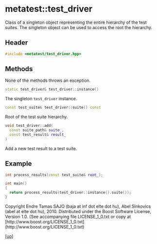 # metatest::test_driver

Class of a singleton object representing the entire hierarchy of the test
suites. The singleton object can be used to access the root the hierarchy.

## Header

```cpp
#include <metatest/test_driver.hpp>
```

## Methods

None of the methods throws an exception.

```cpp
static test_driver& test_driver::instance()
```

The singleton `test_driver` instance.

```cpp
const test_suite& test_driver::suite() const
```

Root of the test suite hierarchy.

```cpp
void test_driver::add(
  const suite_path& suite_,
  const test_result& result_
)
```

Add a new test result to a test suite.

## Example

```cpp
int process_results(const test_suite& root_);

int main()
{
  return process_results(test_driver::instance().suite());
}
```

<p class="copyright">
Copyright Endre Tamas SAJO (baja at inf dot elte dot hu),
Abel Sinkovics (abel at elte dot hu), 2010.
Distributed under the Boost Software License, Version 1.0.
(See accompanying file LICENSE_1_0.txt or copy at
[http://www.boost.org/LICENSE_1_0.txt](http://www.boost.org/LICENSE_1_0.txt)
</p>

[[up]](index.html)


